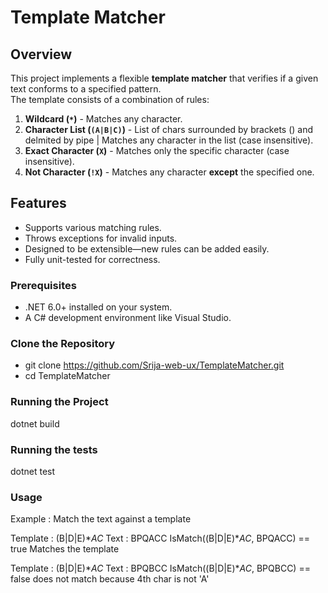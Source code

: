 # Template Matcher

## Overview
This project implements a flexible **template matcher** that verifies if a given text conforms to a specified pattern.  
The template consists of a combination of rules:
1. **Wildcard (`*`)** - Matches any character.
2. **Character List (`(A|B|C)`)** - List of chars surrounded by brackets () and delmited by pipe | Matches any character in the 
    list (case insensitive).
3. **Exact Character (`X`)** - Matches only the specific character (case insensitive).
4. **Not Character (`!X`)** - Matches any character **except** the specified one.

## Features
- Supports various matching rules.
- Throws exceptions for invalid inputs.
- Designed to be extensible—new rules can be added easily.
- Fully unit-tested for correctness.

### Prerequisites
- .NET 6.0+ installed on your system.
- A C# development environment like Visual Studio.

### Clone the Repository
- git clone https://github.com/Srija-web-ux/TemplateMatcher.git
- cd TemplateMatcher

### Running the Project
dotnet build

### Running the tests
dotnet test

### Usage

Example : Match the text against a template

Template : (B|D|E)**AC*
Text : BPQACC
IsMatch((B|D|E)**AC*, BPQACC) == true
Matches the template

Template : (B|D|E)**AC*
Text : BPQBCC
IsMatch((B|D|E)**AC*, BPQBCC) == false
does not match because 4th char is not 'A'


